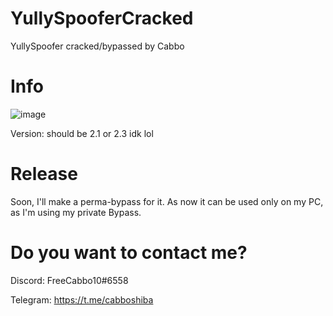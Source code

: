 # YullySpooferCracked
YullySpoofer cracked/bypassed by Cabbo


# Info

![image](https://user-images.githubusercontent.com/104633990/190471942-9e22e29b-0106-4f39-8ea9-2ab44d636add.png)

Version: should be 2.1 or 2.3 idk lol

# Release

Soon, I'll make a perma-bypass for it. As now it can be used only on my PC, as I'm using my private Bypass.

# Do you want to contact me?

Discord: FreeCabbo10#6558

Telegram: https://t.me/cabboshiba
